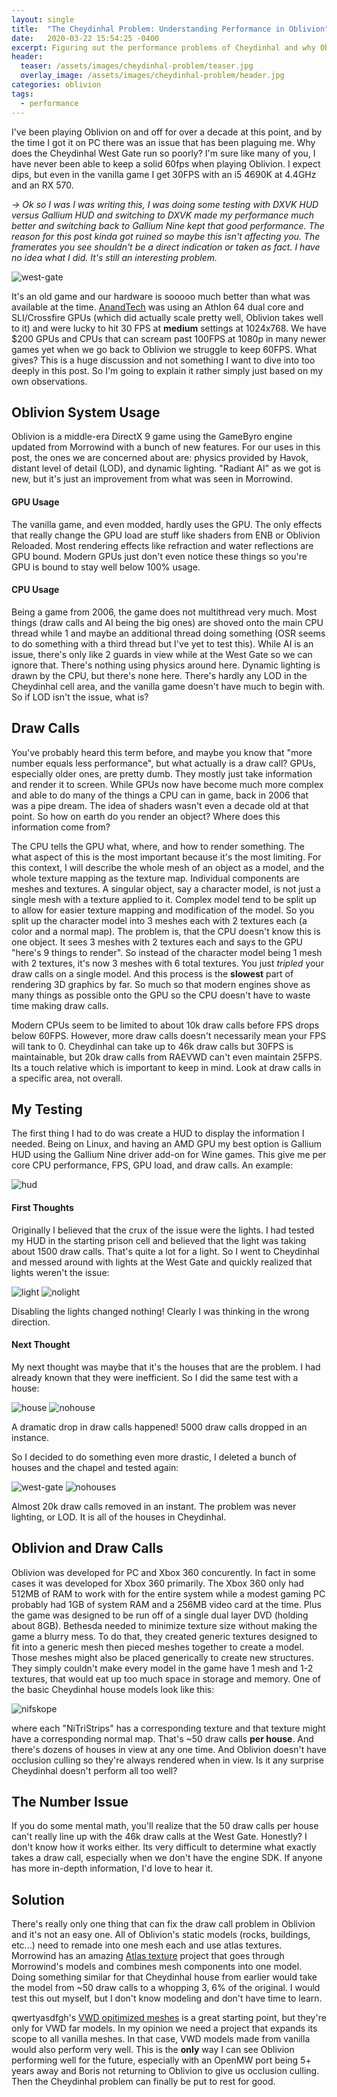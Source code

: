 ```yaml
---
layout: single
title:  "The Cheydinhal Problem: Understanding Performance in Oblivion"
date:   2020-03-22 15:54:25 -0400
excerpt: Figuring out the performance problems of Cheydinhal and why Oblivion doesn't perform well.
header: 
  teaser: /assets/images/cheydinhal-problem/teaser.jpg
  overlay_image: /assets/images/cheydinhal-problem/header.jpg
categories: oblivion 
tags:
  - performance
---
```


I've been playing Oblivion on and off for over a decade at this point, and by the time I got it on PC there was an issue that has been plaguing me.
Why does the Cheydinhal West Gate run so poorly?
I'm sure like many of you, I have never been able to keep a solid 60fps when playing Oblivion.
I expect dips, but even in the vanilla game I get 30FPS with an i5 4690K at 4.4GHz and an RX 570.

*-> Ok so I was I was writing this, I was doing some testing with DXVK HUD versus Gallium HUD and switching to DXVK made my performance much better and switching back to Gallium Nine kept that good performance.
The reason for this post kinda got ruined so maybe this isn't affecting you.
The framerates you see shouldn't be a direct indication or taken as fact.
I have no idea what I did.
It's still an interesting problem.*

![west-gate](/assets/images/cheydinhal-problem/cheydinhal-yes-houses.jpg)

It's an old game and our hardware is sooooo much better than what was available at the time.
[AnandTech][benchmark] was using an Athlon 64 dual core and SLI/Crossfire GPUs (which did actually scale pretty well, Oblivion takes well to it) and were lucky to hit 30 FPS at **medium** settings at 1024x768.
We have $200 GPUs and CPUs that can scream past 100FPS at 1080p in many newer games yet when we go back to Oblivion we struggle to keep 60FPS.
What gives?
This is a huge discussion and not something I want to dive into too deeply in this post. So I'm going to explain it rather simply just based on my own observations.



<h2>Oblivion System Usage</h2>

Oblivion is a middle-era DirectX 9 game using the GameByro engine updated from Morrowind with a bunch of new features.
For our uses in this post, the ones we are concerned about are: physics provided by Havok, distant level of detail (LOD), and dynamic lighting.
"Radiant AI" as we got is new, but it's just an improvement from what was seen in Morrowind.

<h4>GPU Usage</h4>

The vanilla game, and even modded, hardly uses the GPU.
The only effects that really change the GPU load are stuff like shaders from ENB or Oblivion Reloaded.
Most rendering effects like refraction and water reflections are GPU bound.
Modern GPUs just don't even notice these things so you're GPU is bound to stay well below 100% usage.

<h4>CPU Usage</h4>

Being a game from 2006, the game does not multithread very much.
Most things (draw calls and AI being the big ones) are shoved onto the main CPU thread while 1 and maybe an additional thread doing something
(OSR seems to do something with a third thread but I've yet to test this).
While AI is an issue, there's only like 2 guards in view while at the West Gate so we can ignore that.
There's nothing using physics around here.
Dynamic lighting is drawn by the CPU, but there's none here.
There's hardly any LOD in the Cheydinhal cell area, and the vanilla game doesn't have much to begin with.
So if LOD isn't the issue, what is?

<h2>Draw Calls</h2>

You've probably heard this term before, and maybe you know that "more number equals less performance", but what actually is a draw call?
GPUs, especially older ones, are pretty dumb. They mostly just take information and render it to screen.
While GPUs now have become much more complex and able to do many of the things a CPU can in game, back in 2006 that was a pipe dream.
The idea of shaders wasn't even a decade old at that point.
So how on earth do you render an object? Where does this information come from?

The CPU tells the GPU what, where, and how to render something.
The what aspect of this is the most important because it's the most limiting.
For this context, I will describe the whole mesh of an object as a model, and the whole texture mapping as the texture map.
Individual components are meshes and textures.
A singular object, say a character model, is not just a single mesh with a texture applied to it.
Complex model tend to be split up to allow for easier texture mapping and modification of the model.
So you split up the character model into 3 meshes each with 2 textures each (a color and a normal map).
The problem is, that the CPU doesn't know this is one object.
It sees 3 meshes with 2 textures each and says to the GPU "here's 9 things to render".
So instead of the character model being 1 mesh with 2 textures, it's now 3 meshes with 6 total textures.
You just *tripled* your draw calls on a single model.
And this process is the **slowest** part of rendering 3D graphics by far.
So much so that modern engines shove as many things as possible onto the GPU so the CPU doesn't have to waste time making draw calls.

Modern CPUs seem to be limited to about 10k draw calls before FPS drops below 60FPS.
However, more draw calls doesn't necessarily mean your FPS will tank to 0.
Cheydinhal can take up to 46k draw calls but 30FPS is maintainable, but 20k draw calls from RAEVWD can't even maintain 25FPS.
Its a touch relative which is important to keep in mind. Look at draw calls in a specific area, not overall.

<h2>My Testing</h2>

The first thing I had to do was create a HUD to display the information I needed.
Being on Linux, and having an AMD GPU my best option is Gallium HUD using the Gallium Nine driver add-on for Wine games.
This give me per core CPU performance, FPS, GPU load, and draw calls.
An example:

![hud](/assets/images/cheydinhal-problem/hud.jpg)

<h4>First Thoughts</h4>

Originally I believed that the crux of the issue were the lights.
I had tested my HUD in the starting prison cell and believed that the light was taking about 1500 draw calls.
That's quite a lot for a light.
So I went to Cheydinhal and messed around with lights at the West Gate and quickly realized that lights weren't the issue:

![light](/assets/images/cheydinhal-problem/light-on.jpg)
![nolight](/assets/images/cheydinhal-problem/light-off.jpg)

Disabling the lights changed nothing! Clearly I was thinking in the wrong direction.

<h4>Next Thought</h4>

My next thought was maybe that it's the houses that are the problem.
I had already known that they were inefficient.
So I did the same test with a house:

![house](/assets/images/cheydinhal-problem/house-on.jpg)
![nohouse](/assets/images/cheydinhal-problem/house-off.jpg)

A dramatic drop in draw calls happened!
5000 draw calls dropped in an instance.

So I decided to do something even more drastic, I deleted a bunch of houses and the chapel and tested again:

![west-gate](/assets/images/cheydinhal-problem/cheydinhal-yes-houses.jpg)
![nohouses](/assets/images/cheydinhal-problem/cheydinhal-no-houses.jpg)

Almost 20k draw calls removed in an instant. The problem was never lighting, or LOD. It is all of the houses in Cheydinhal.

<h2>Oblivion and Draw Calls</h2>

Oblivion was developed for PC and Xbox 360 concurently.
In fact in some cases it was developed for Xbox 360 primarily.
The Xbox 360 only had 512MB of RAM to work with for the entire system while a modest gaming PC probably had 1GB of system RAM and a 256MB video card at the time.
Plus the game was designed to be run off of a single dual layer DVD (holding about 8GB).
Bethesda needed to minimize texture size without making the game a blurry mess.
To do that, they created generic textures designed to fit into a generic mesh then pieced meshes together to create a model.
Those meshes might also be placed generically to create new structures.
They simply couldn't make every model in the game have 1 mesh and 1-2 textures, that would eat up too much space in storage and memory.
One of the basic Cheydinhal house models look like this:

![nifskope](/assets/images/cheydinhal-problem/nifskope.jpg)

where each "NiTriStrips" has a corresponding texture and that texture might have a corresponding normal map.
That's ~50 draw calls **per house**. And there's dozens of houses in view at any one time.
And Oblivion doesn't have occlusion culling so they're always rendered when in view.
Is it any surprise Cheydinhal doesn't perform all too well?

<h2>The Number Issue</h2>

If you do some mental math, you'll realize that the 50 draw calls per house can't really line up with the 46k draw calls at the West Gate.
Honestly? I don't know how it works either. Its very difficult to determine what exactly takes a draw call, especially when we don't have the engine SDK.
If anyone has more in-depth information, I'd love to hear it.

<h2>Solution</h2>

There's really only one thing that can fix the draw call problem in Oblivion and it's not an easy one.
All of Oblivion's static models (rocks, buildings, etc...) need to remade into one mesh each and use atlas textures.
Morrowind has an amazing [Atlas texture][atlas] project that goes through Morrowind's models and combines mesh components into one model.
Doing something similar for that Cheydinhal house from earlier would take the model from ~50 draw calls to a whopping 3, 6% of the original.
I would test this out myself, but I don't know modeling and don't have time to learn.

qwertyasdfgh's [VWD opitimized meshes][vwd] is a great starting point, but they're only for VWD far models.
In my opinion we need a project that expands its scope to all vanilla meshes. In that case, VWD models made from vanilla would also perform very well.
This is the **only** way I can see Oblivion performing well for the future, especially with an OpenMW port being 5+ years away and Boris not returning to Oblivion to give us occlusion culling.
Then the Cheydinhal problem can finally be put to rest for good.



[benchmark]:		https://www.anandtech.com/show/1996
[atlas]:		https://www.nexusmods.com/morrowind/mods/45399
[vwd]:			https://www.nexusmods.com/oblivion/mods/49595?
